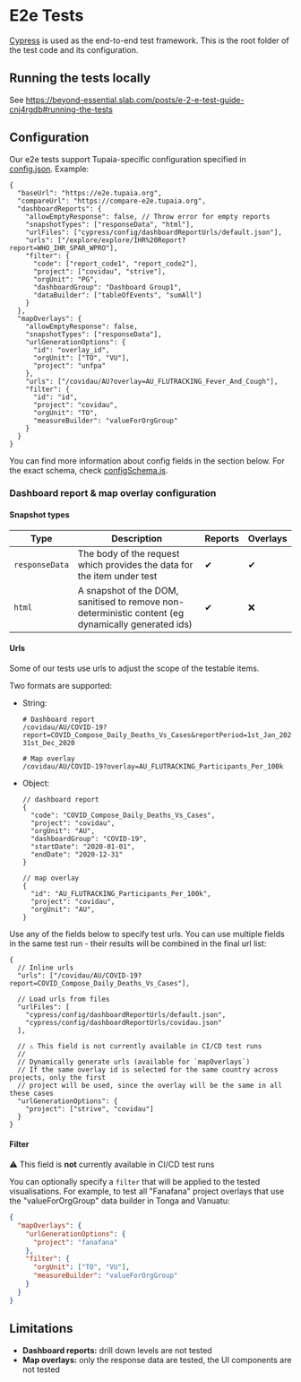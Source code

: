 # E2e Tests

[Cypress](https://www.cypress.io/) is used as the end-to-end test framework. This is the root folder of the test code and its configuration.

## Running the tests locally

See https://beyond-essential.slab.com/posts/e-2-e-test-guide-cnj4rgdb#running-the-tests

## Configuration

Our e2e tests support Tupaia-specific configuration specified in [config.json](config.json). Example:

```jsonc
{
  "baseUrl": "https://e2e.tupaia.org",
  "compareUrl": "https://compare-e2e.tupaia.org",
  "dashboardReports": {
    "allowEmptyResponse": false, // Throw error for empty reports
    "snapshotTypes": ["responseData", "html"],
    "urlFiles": ["cypress/config/dashboardReportUrls/default.json"],
    "urls": ["/explore/explore/IHR%20Report?report=WHO_IHR_SPAR_WPRO"],
    "filter": {
      "code": ["report_code1", "report_code2"],
      "project": ["covidau", "strive"],
      "orgUnit": "PG",
      "dashboardGroup": "Dashboard Group1",
      "dataBuilder": ["tableOfEvents", "sumAll"]
    }
  },
  "mapOverlays": {
    "allowEmptyResponse": false,
    "snapshotTypes": ["responseData"],
    "urlGenerationOptions": {
      "id": "overlay_id",
      "orgUnit": ["TO", "VU"],
      "project": "unfpa"
    },
    "urls": ["/covidau/AU?overlay=AU_FLUTRACKING_Fever_And_Cough"],
    "filter": {
      "id": "id",
      "project": "covidau",
      "orgUnit": "TO",
      "measureBuilder": "valueForOrgGroup"
    }
  }
}
```

You can find more information about config fields in the section below. For the exact schema, check [configSchema.js](scripts/generateConfig/configSchema.js#L22).

### Dashboard report & map overlay configuration

#### Snapshot types

| Type           | Description                                                                                         | Reports | Overlays |
| -------------- | --------------------------------------------------------------------------------------------------- | ------- | -------- |
| `responseData` | The body of the request which provides the data for the item under test                             | ✔       | ✔        |
| `html`         | A snapshot of the DOM, sanitised to remove non-deterministic content (eg dynamically generated ids) | ✔       | ❌       |

#### Urls

Some of our tests use urls to adjust the scope of the testable items.

Two formats are supported:

- String:

  ```
  # Dashboard report
  /covidau/AU/COVID-19?report=COVID_Compose_Daily_Deaths_Vs_Cases&reportPeriod=1st_Jan_2020-31st_Dec_2020

  # Map overlay
  /covidau/AU/COVID-19?overlay=AU_FLUTRACKING_Participants_Per_100k
  ```

- Object:

  ```jsonc
  // dashboard report
  {
    "code": "COVID_Compose_Daily_Deaths_Vs_Cases",
    "project": "covidau",
    "orgUnit": "AU",
    "dashboardGroup": "COVID-19",
    "startDate": "2020-01-01",
    "endDate": "2020-12-31"
  }

  // map overlay
  {
    "id": "AU_FLUTRACKING_Participants_Per_100k",
    "project": "covidau",
    "orgUnit": "AU",
  }
  ```

Use any of the fields below to specify test urls. You can use multiple fields in the same test run - their results will be combined in the final url list:

```jsonc
{
  // Inline urls
  "urls": ["/covidau/AU/COVID-19?report=COVID_Compose_Daily_Deaths_Vs_Cases"],

  // Load urls from files
  "urlFiles": [
    "cypress/config/dashboardReportUrls/default.json",
    "cypress/config/dashboardReportUrls/covidau.json"
  ],

  // ⚠️ This field is not currently available in CI/CD test runs
  //
  // Dynamically generate urls (available for `mapOverlays`)
  // If the same overlay id is selected for the same country across projects, only the first
  // project will be used, since the overlay will be the same in all these cases
  "urlGenerationOptions": {
    "project": ["strive", "covidau"]
  }
}
```

#### Filter

⚠️ This field is **not** currently available in CI/CD test runs

You can optionally specify a `filter` that will be applied to the tested visualisations. For example, to test all "Fanafana" project overlays that use the "valueForOrgGroup" data builder in Tonga and Vanuatu:

```json
{
  "mapOverlays": {
    "urlGenerationOptions": {
      "project": "fanafana"
    },
    "filter": {
      "orgUnit": ["TO", "VU"],
      "measureBuilder": "valueForOrgGroup"
    }
  }
}
```

## Limitations

- **Dashboard reports:** drill down levels are not tested
- **Map overlays:** only the response data are tested, the UI components are not tested
